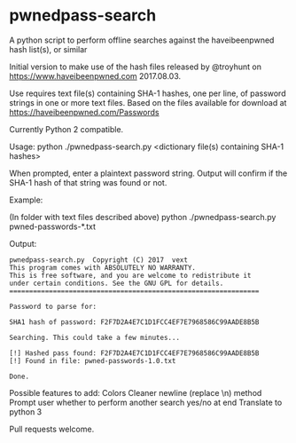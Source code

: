 # pwnedpass-search
A python script to perform offline searches against the haveibeenpwned hash list(s), or similar

Initial version to make use of the hash files released by @troyhunt on https://www.haveibeenpwned.com 2017.08.03.

Use requires text file(s) containing SHA-1 hashes, one per line, of password strings in one or more text files. Based on the files available for download at https://haveibeenpwned.com/Passwords

Currently Python 2 compatible.


Usage:
python ./pwnedpass-search.py <dictionary file(s) containing SHA-1 hashes>

When prompted, enter a plaintext password string. Output will confirm if the SHA-1 hash of that string was found or not.


Example:

(In folder with text files described above)
python ./pwnedpass-search.py pwned-passwords-*.txt


Output:

```===============================================================
pwnedpass-search.py  Copyright (C) 2017  vext
This program comes with ABSOLUTELY NO WARRANTY.
This is free software, and you are welcome to redistribute it
under certain conditions. See the GNU GPL for details.
===============================================================

Password to parse for:

SHA1 hash of password: F2F7D2A4E7C1D1FCC4EF7E7968586C99AADE8B5B

Searching. This could take a few minutes...

[!] Hashed pass found: F2F7D2A4E7C1D1FCC4EF7E7968586C99AADE8B5B
[!] Found in file: pwned-passwords-1.0.txt

Done.
```



Possible features to add:
  Colors
  Cleaner newline (replace \n) method
  Prompt user whether to perform another search yes/no at end
  Translate to python 3

Pull requests welcome.
